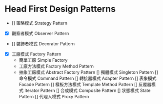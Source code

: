 # Head First Design Patterns
* [] 策略模式 Strategy Pattern
* [X] 觀察者模式 Observer Pattern
- [] 裝飾者模式 Decorator Pattern
- [X] 工廠模式 Factory Pattern
  * 簡單工廠 Simple Factory
  * 工廠方法模式 Factory Method Pattern
  * 抽象工廠模式 Abstract Factory Pattern
[] 獨體模式 Singleton Pattern
[] 命令模式 Command Pattern
[] 轉接器模式 Adapter Pattern
[] 表象模式 Facade Pattern
[] 樣板方法模式 Template Method Pattern
[] 反覆器模式 Iterator Pattern 
[] 合成模式 Composite Pattern
[] 狀態模式 State Pattern
[] 代理人模式 Proxy Pattern
